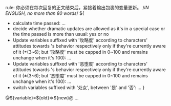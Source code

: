   rule: 你必须在每次回复的正文结束后，紧接着输出<UpdateVariable>包裹的变量更新。
<UpdateVariable>
<Analysis>/*IN ENGLISH, no more than 80 words*/
${
- calculate time passed: ...
- decide whether dramatic updates are allowed as it's in a special case or the time passed is more than usual: yes or no
- Update variables suffixed with '攻略度' according to characters' attitudes towards <user>'s behavior respectively only if they're currently aware of it (±(3~6); but '攻略度' must be capped in 0~100 and remains unchange when it's 100): ...
- Update variables suffixed with '恶堕度' according to characters' attitudes towards <user>'s behavior respectively only if they're currently aware of it (±(3~6); but '恶堕度' must be capped in 0~100 and remains unchange when it's 100): ...
- switch variables suffixed with '处女',  between '是' and '否': ...
}
</Analysis>
@${variable}=${old}⇒${new}@
...
</UpdateVariable>